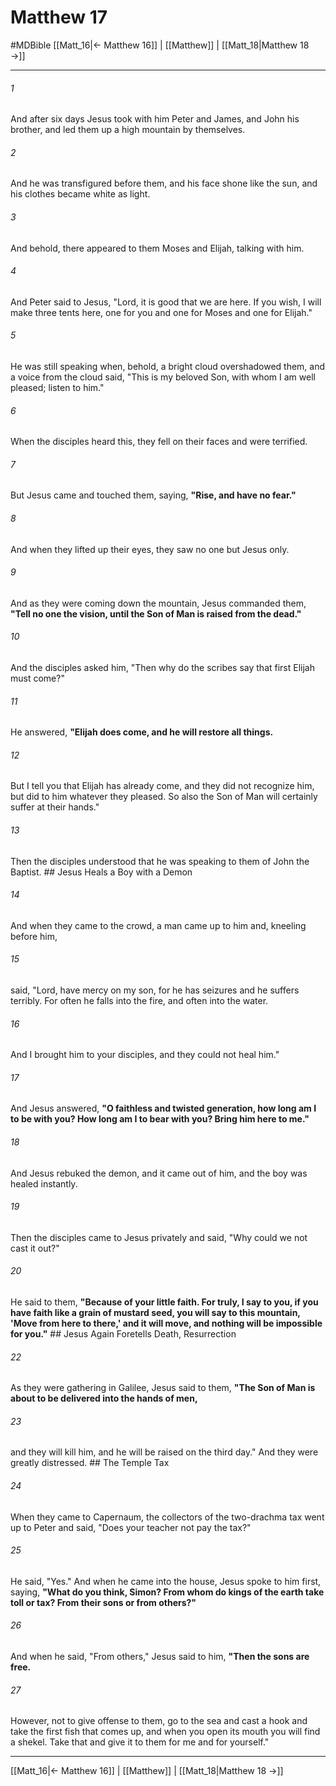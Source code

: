 # Matthew 17
#MDBible
[[Matt_16|← Matthew 16]] | [[Matthew]] | [[Matt_18|Matthew 18 →]]

***

###### 1 
And after six days Jesus took with him Peter and James, and John his brother, and led them up a high mountain by themselves. 

###### 2 
And he was transfigured before them, and his face shone like the sun, and his clothes became white as light. 

###### 3 
And behold, there appeared to them Moses and Elijah, talking with him. 

###### 4 
And Peter said to Jesus, "Lord, it is good that we are here. If you wish, I will make three tents here, one for you and one for Moses and one for Elijah." 

###### 5 
He was still speaking when, behold, a bright cloud overshadowed them, and a voice from the cloud said, "This is my beloved Son, with whom I am well pleased; listen to him." 

###### 6 
When the disciples heard this, they fell on their faces and were terrified. 

###### 7 
But Jesus came and touched them, saying, **"Rise, and have no fear."** 

###### 8 
And when they lifted up their eyes, they saw no one but Jesus only. 

###### 9 
And as they were coming down the mountain, Jesus commanded them, **"Tell no one the vision, until the Son of Man is raised from the dead."** 

###### 10 
And the disciples asked him, "Then why do the scribes say that first Elijah must come?" 

###### 11 
He answered, **"Elijah does come, and he will restore all things.** 

###### 12 
But I tell you that Elijah has already come, and they did not recognize him, but did to him whatever they pleased. So also the Son of Man will certainly suffer at their hands." 

###### 13 
Then the disciples understood that he was speaking to them of John the Baptist. ## Jesus Heals a Boy with a Demon 

###### 14 
And when they came to the crowd, a man came up to him and, kneeling before him, 

###### 15 
said, "Lord, have mercy on my son, for he has seizures and he suffers terribly. For often he falls into the fire, and often into the water. 

###### 16 
And I brought him to your disciples, and they could not heal him." 

###### 17 
And Jesus answered, **"O faithless and twisted generation, how long am I to be with you? How long am I to bear with you? Bring him here to me."** 

###### 18 
And Jesus rebuked the demon, and it came out of him, and the boy was healed instantly. 

###### 19 
Then the disciples came to Jesus privately and said, "Why could we not cast it out?" 

###### 20 
He said to them, **"Because of your little faith. For truly, I say to you, if you have faith like a grain of mustard seed, you will say to this mountain, 'Move from here to there,' and it will move, and nothing will be impossible for you."** ## Jesus Again Foretells Death, Resurrection 

###### 22 
As they were gathering in Galilee, Jesus said to them, **"The Son of Man is about to be delivered into the hands of men,** 

###### 23 
and they will kill him, and he will be raised on the third day." And they were greatly distressed. ## The Temple Tax 

###### 24 
When they came to Capernaum, the collectors of the two-drachma tax went up to Peter and said, "Does your teacher not pay the tax?" 

###### 25 
He said, "Yes." And when he came into the house, Jesus spoke to him first, saying, **"What do you think, Simon? From whom do kings of the earth take toll or tax? From their sons or from others?"** 

###### 26 
And when he said, "From others," Jesus said to him, **"Then the sons are free.** 

###### 27 
However, not to give offense to them, go to the sea and cast a hook and take the first fish that comes up, and when you open its mouth you will find a shekel. Take that and give it to them for me and for yourself." 

***

[[Matt_16|← Matthew 16]] | [[Matthew]] | [[Matt_18|Matthew 18 →]]
